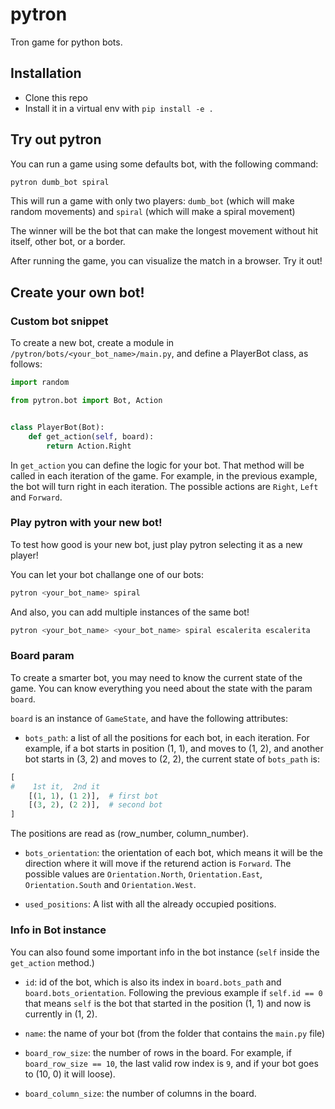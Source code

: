 # pytron

Tron game for python bots.


## Installation

- Clone this repo
- Install it in a virtual env with `pip install -e .`


## Try out pytron

You can run a game using some defaults bot, with the following command:

```bash
pytron dumb_bot spiral
```

This will run a game with only two players: `dumb_bot` (which will make random
movements) and `spiral` (which will make a spiral movement)

The winner will be the bot that can make the longest movement without hit itself,
other bot, or a border.

After running the game, you can visualize the match in a browser. Try it out!


## Create your own bot!

### Custom bot snippet

To create a new bot, create a module in `/pytron/bots/<your_bot_name>/main.py`, and
define a PlayerBot class, as follows:


```python
import random

from pytron.bot import Bot, Action


class PlayerBot(Bot):
    def get_action(self, board):
        return Action.Right

```
In `get_action` you can define the logic for your bot. That method will be called in
each iteration of the game. For example, in the previous example, the bot
will turn right in each iteration. The possible actions are `Right`, `Left` and
`Forward`.


### Play pytron with your new bot!

To test how good is your new bot, just play pytron selecting it as a new player!

You can let your bot challange one of our bots:
```bash
pytron <your_bot_name> spiral
```

And also, you can add multiple instances of the same bot!

```bash
pytron <your_bot_name> <your_bot_name> spiral escalerita escalerita
```

### Board param

To create a smarter bot, you may need to know the current state of the game. You can
know everything you need about the state with the param `board`.

`board` is an instance of `GameState`, and have the following attributes:

- `bots_path`: a list of all the positions for each bot, in each iteration. For example,
if a bot starts in position (1, 1), and moves to (1, 2), and another bot starts in
(3, 2) and moves to (2, 2), the current state of `bots_path` is:
```python
[
#    1st it,  2nd it
    [(1, 1), (1 2)],  # first bot
    [(3, 2), (2 2)],  # second bot
]
```
The positions are read as (row_number, column_number).

- `bots_orientation`: the orientation of each bot, which means it will be the direction
where it will move if the returend action is `Forward`. The possible values are
`Orientation.North`, `Orientation.East`, `Orientation.South` and `Orientation.West`.

- `used_positions`: A list with all the already occupied positions.


### Info in Bot instance

You can also found some important info in the bot instance (`self` inside the
`get_action` method.)

- `id`: id of the bot, which is also its index in `board.bots_path` and
`board.bots_orientation`. Following the previous example if `self.id == 0` that means
`self` is the bot that started in the position (1, 1) and now is currently in (1, 2).

- `name`: the name of your bot (from the folder that contains the `main.py` file)

- `board_row_size`: the number of rows in the board. For example, if
`board_row_size == 10`, the last valid row index is `9`, and if your bot goes to (10, 0) it
will loose).

- `board_column_size`: the number of columns in the board.
